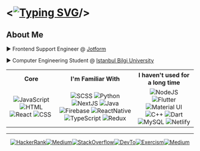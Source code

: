 # <<a href="https://git.io/typing-svg"><img src="https://readme-typing-svg.demolab.com?font=Menlo&size=32&weight=800&repeat=true&duration=1000&pause=2000&color=EED339&background=24272D00&center=true&vCenter=true&width=110&height=25&lines=Hello" alt="Typing SVG" /></a>/>

## About Me

:arrow_forward: Frontend Support Engineer @ [Jotform](https://www.jotform.com/)

:arrow_forward: Computer Engineering Student @ [Istanbul Bilgi University](https://www.bilgi.edu.tr/en/)


<div>
        <table border="0">
        <tr>
          <th>Core</th>
          <th>I'm Familiar With</th>
          <th>I haven't used for a long time</th>
        </tr>
        <!-- 1ST ROW -->
        <tr>
          <td align="center">
            <img
              src="https://img.shields.io/badge/JavaScript-323330?style=for-the-badge&logo=javascript&logoColor=F7DF1E"
              alt="JavaScript"
            />
            <img
              src="https://img.shields.io/badge/HTML5-E34F26?style=for-the-badge&logo=html5&logoColor=white"
              alt="HTML"
            />
            <img
              src="https://img.shields.io/badge/React-20232A?style=for-the-badge&logo=react&logoColor=61DAFB"
              alt="React"
            />
            <img
              src="https://img.shields.io/badge/CSS3-1572B6?style=for-the-badge&logo=css3&logoColor=white"
              alt="CSS"
            />
            <img
              src="https://img.shields.io/badge/Bootstrap-563D7C?style=for-the-badge&logo=bootstrap&logoColor=white"
              alt=""
            />
          </td>
          <td align="center">
            <img
              src="https://img.shields.io/badge/SCSS-C1709A.svg?style=for-the-badge&logo=java&logoColor=white"
              alt="SCSS"
            />
            <img
              src="https://img.shields.io/badge/Python-FFD43B?style=for-the-badge&logo=python&logoColor=blue"
              alt="Python"
            />
            <img
              src="https://img.shields.io/badge/next.js-000000?style=for-the-badge&logo=nextdotjs&logoColor=white"
              alt="NextJS"
            />
            <img
              src="https://img.shields.io/badge/java-%23ED8B00.svg?style=for-the-badge&logo=java&logoColor=white"
              alt="Java"
            />
            <img
              src="https://img.shields.io/badge/firebase-ffca28?style=for-the-badge&logo=firebase&logoColor=black"
              alt="Firebase"
            />
            <img
              src="https://img.shields.io/badge/React_Native-20232A?style=for-the-badge&logo=react&logoColor=61DAF"
              alt="ReactNative"
            />
            <img
              src="https://img.shields.io/badge/TypeScript-007ACC?style=for-the-badge&logo=typescript&logoColor=white"
              alt="TypeScript"
            />
            <img
              src="https://img.shields.io/badge/Redux-593D88?style=for-the-badge&logo=redux&logoColor=white"
              alt="Redux"
            />
          </td>
          <td align="center">
            <img
              src="https://img.shields.io/badge/Node.js-339933?style=for-the-badge&logo=nodedotjs&logoColor=white"
              alt="NodeJS"
            />
            <img
              src="https://img.shields.io/badge/Flutter-02569B?style=for-the-badge&logo=flutter&logoColor=white"
              alt="Flutter"
            />
            <img
              src="https://img.shields.io/badge/Material%20UI-007FFF?style=for-the-badge&logo=mui&logoColor=white"
              alt="Material UI"
            />
            <img
              src="https://img.shields.io/badge/C%2B%2B-00599C?style=for-the-badge&logo=c%2B%2B&logoColor=white"
              alt="C++"
            />
            <img
              src="https://img.shields.io/badge/Dart-0175C2?style=for-the-badge&logo=dart&logoColor=white"
              alt="Dart"
            />
            <img
              src="https://img.shields.io/badge/MySQL-00000F?style=for-the-badge&logo=mysql&logoColor=white"
              alt="MySQL"
            />
            <img
              src="https://img.shields.io/badge/Netlify-00C7B7?style=for-the-badge&logo=netlify&logoColor=white"
              alt="Netlify"
            />
            <img
              src="https://img.shields.io/badge/Express.js-000000?style=for-the-badge&logo=express&logoColor=white"
              alt
            />
          </td>
        </tr>
      </table>
</div>    

--------------------------------------

<p align="center"><a href="https://www.hackerrank.com/orcunselbasan"><img src="https://img.shields.io/badge/-Hackerrank-2EC866?style=for-the-badge&logo=HackerRank&logoColor=white" alt="HackerRank"></a><a href="https://medium.com/@lutfuorcunselbasan"><img src="https://img.shields.io/badge/Medium-12100E?style=for-the-badge&logo=medium&logoColor=white" alt="Medium"></a><a href="https://stackoverflow.com/users/15359606/orcunselbasan"><img src="https://img.shields.io/badge/Stack_Overflow-FE7A16?style=for-the-badge&logo=stack-overflow&logoColor=white" alt="StackOverflow"></a><a href="https://dev.to/orcunselbasan"><img src="https://img.shields.io/badge/dev.to-0A0A0A?style=for-the-badge&logo=devdotto&logoColor=white" alt="DevTo"></a><a href="https://exercism.org/profiles/OrcunSelbasan"><img src="https://img.shields.io/badge/Exercism-009CAB?style=for-the-badge&logo=exercism&logoColor=white" alt="Exercism"></a><a href="https://leetcode.com/OrcunSelbasan/"><img src="https://img.shields.io/badge/-LeetCode-FFA116?style=for-the-badge&logo=LeetCode&logoColor=black" alt="Medium"></a></p>
<!--
Here are some ideas to get you started:

- 🔭 I’m currently working on ...
- 🌱 I’m currently learning ...
- 👯 I’m looking to collaborate on ...
- 🤔 I’m looking for help with ...
- 💬 Ask me about ...
- 📫 How to reach me: ...
- 😄 Pronouns: ...
- ⚡ Fun fact: ...
-->
